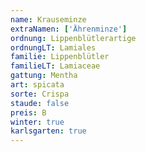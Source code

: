 ```yaml
---
name: Krauseminze
extraNamen: ['Ährenminze']
ordnung: Lippenblütlerartige
ordnungLT: Lamiales
familie: Lippenblütler
familieLT: Lamiaceae
gattung: Mentha
art: spicata
sorte: Crispa
staude: false
preis: B
winter: true
karlsgarten: true
---
```

